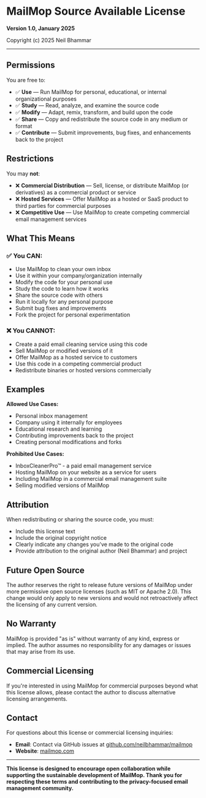 # MailMop Source Available License

**Version 1.0, January 2025**

Copyright (c) 2025 Neil Bhammar

---

## Permissions

You are free to:

- ✅ **Use** — Run MailMop for personal, educational, or internal organizational purposes
- ✅ **Study** — Read, analyze, and examine the source code
- ✅ **Modify** — Adapt, remix, transform, and build upon the code
- ✅ **Share** — Copy and redistribute the source code in any medium or format
- ✅ **Contribute** — Submit improvements, bug fixes, and enhancements back to the project

## Restrictions

You may **not**:

- ❌ **Commercial Distribution** — Sell, license, or distribute MailMop (or derivatives) as a commercial product or service
- ❌ **Hosted Services** — Offer MailMop as a hosted or SaaS product to third parties for commercial purposes
- ❌ **Competitive Use** — Use MailMop to create competing commercial email management services

## What This Means

### ✅ **You CAN:**
- Use MailMop to clean your own inbox
- Use it within your company/organization internally  
- Modify the code for your personal use
- Study the code to learn how it works
- Share the source code with others
- Run it locally for any personal purpose
- Submit bug fixes and improvements
- Fork the project for personal experimentation

### ❌ **You CANNOT:**
- Create a paid email cleaning service using this code
- Sell MailMop or modified versions of it
- Offer MailMop as a hosted service to customers
- Use this code in a competing commercial product
- Redistribute binaries or hosted versions commercially

## Examples

**Allowed Use Cases:**
- Personal inbox management
- Company using it internally for employees
- Educational research and learning
- Contributing improvements back to the project
- Creating personal modifications and forks

**Prohibited Use Cases:**
- InboxCleanerPro™ - a paid email management service
- Hosting MailMop on your website as a service for users
- Including MailMop in a commercial email management suite
- Selling modified versions of MailMop

## Attribution

When redistributing or sharing the source code, you must:

- Include this license text
- Include the original copyright notice
- Clearly indicate any changes you've made to the original code
- Provide attribution to the original author (Neil Bhammar) and project

## Future Open Source

The author reserves the right to release future versions of MailMop under more permissive open source licenses (such as MIT or Apache 2.0). This change would only apply to new versions and would not retroactively affect the licensing of any current version.

## No Warranty

MailMop is provided "as is" without warranty of any kind, express or implied. The author assumes no responsibility for any damages or issues that may arise from its use.

## Commercial Licensing

If you're interested in using MailMop for commercial purposes beyond what this license allows, please contact the author to discuss alternative licensing arrangements.

## Contact

For questions about this license or commercial licensing inquiries:

- **Email**: Contact via GitHub issues at [github.com/neilbhammar/mailmop](https://github.com/neilbhammar/mailmop)
- **Website**: [mailmop.com](https://mailmop.com)

---

**This license is designed to encourage open collaboration while supporting the sustainable development of MailMop. Thank you for respecting these terms and contributing to the privacy-focused email management community.** 